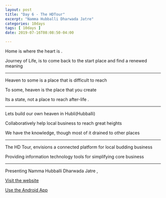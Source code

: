 ```yaml
---
layout: post
title: "Day 6 - The HDTour"
excerpt: "Namma Hubballi Dharwada Jatre"
categories: 10days
tags: [ 10days ]
date: 2019-07-16T08:08:50-04:00

---
```


Home is where the heart is .

Journey of Life, is to come back to the start place and find a renewed meaning

-----

Heaven to some is a place that is difficult to reach

To some, heaven is the place that you create

Its a state, not a place to reach after-life .

----------

Lets build our own heaven in Hubli(Hubballi)

Collaboratively help local business to reach great heights

We have the knowledge, though most of it drained to other places

----------

The HD Tour, envisions a connected platform for local budding business

Providing information technology tools for simplifying core business

------


Presenting Namma Hubballi Dharwada Jatre ,

[Visit the website](https://thehdtour.com/)

[Use the Android App](https://play.google.com/store/apps/details?id=com.slabstech.thehdtour.app)
